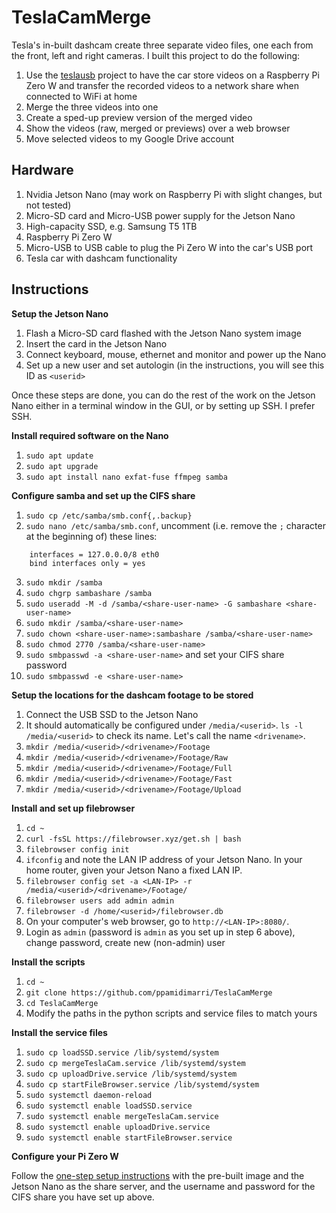 # TeslaCamMerge

Tesla's in-built dashcam create three separate video files, one each from the front, left and right cameras. I built this project to do the following:
1. Use the [teslausb](https://github.com/marcone/teslausb) project to have the car store videos on a Raspberry Pi Zero W and transfer the recorded videos to a network share when connected to WiFi at home
2. Merge the three videos into one 
3. Create a sped-up preview version of the merged video
4. Show the videos (raw, merged or previews) over a web browser
5. Move selected videos to my Google Drive account

## Hardware

1. Nvidia Jetson Nano (may work on Raspberry Pi with slight changes, but not tested)
2. Micro-SD card and Micro-USB power supply for the Jetson Nano
3. High-capacity SSD, e.g. Samsung T5 1TB
4. Raspberry Pi Zero W
5. Micro-USB to USB cable to plug the Pi Zero W into the car's USB port
6. Tesla car with dashcam functionality

## Instructions

**Setup the Jetson Nano**

1. Flash a Micro-SD card flashed with the Jetson Nano system image
2. Insert the card in the Jetson Nano
3. Connect keyboard, mouse, ethernet and monitor and power up the Nano
4. Set up a new user and set autologin (in the instructions, you will see this ID as `<userid>`

Once these steps are done, you can do the rest of the work on the Jetson Nano either in a terminal window in the GUI, or by setting up SSH. I prefer SSH. 

**Install required software on the Nano**
1. `sudo apt update`
2. `sudo apt upgrade`
3. `sudo apt install nano exfat-fuse ffmpeg samba`

**Configure samba and set up the CIFS share**
1. `sudo cp /etc/samba/smb.conf{,.backup}`
2. `sudo nano /etc/samba/smb.conf`, uncomment (i.e. remove the `;` character at the beginning of) these lines:
```
	interfaces = 127.0.0.0/8 eth0
	bind interfaces only = yes
```
3. `sudo mkdir /samba`
4. `sudo chgrp sambashare /samba`
5. `sudo useradd -M -d /samba/<share-user-name> -G sambashare <share-user-name>`
6. `sudo mkdir /samba/<share-user-name>`
7. `sudo chown <share-user-name>:sambashare /samba/<share-user-name>`
8. `sudo chmod 2770 /samba/<share-user-name>`
9. `sudo smbpasswd -a <share-user-name>` and set your CIFS share password
10. `sudo smbpasswd -e <share-user-name>`

**Setup the locations for the dashcam footage to be stored**

1. Connect the USB SSD to the Jetson Nano
2. It should automatically be configured under `/media/<userid>`. `ls -l /media/<userid>` to check its name. Let's call the name `<drivename>`.
3. `mkdir /media/<userid>/<drivename>/Footage`
4. `mkdir /media/<userid>/<drivename>/Footage/Raw`
5. `mkdir /media/<userid>/<drivename>/Footage/Full`
6. `mkdir /media/<userid>/<drivename>/Footage/Fast`
7. `mkdir /media/<userid>/<drivename>/Footage/Upload`

**Install and set up filebrowser**
1. `cd ~`
2. `curl -fsSL https://filebrowser.xyz/get.sh | bash`
3. `filebrowser config init`
4. `ifconfig` and note the LAN IP address of your Jetson Nano. In your home router, given your Jetson Nano a fixed LAN IP.
5. `filebrowser config set -a <LAN-IP> -r /media/<userid>/<drivename>/Footage/`
6. `filebrowser users add admin admin`
7. `filebrowser -d /home/<userid>/filebrowser.db`
8. On your computer's web browser, go to `http://<LAN-IP>:8080/`. 
9. Login as `admin` (password is `admin` as you set up in step 6 above), change password, create new (non-admin) user

**Install the scripts**
1. `cd ~`
2. `git clone https://github.com/ppamidimarri/TeslaCamMerge`
3. `cd TeslaCamMerge`
4. Modify the paths in the python scripts and service files to match yours

**Install the service files**
1. `sudo cp loadSSD.service /lib/systemd/system`
2. `sudo cp mergeTeslaCam.service /lib/systemd/system`
3. `sudo cp uploadDrive.service /lib/systemd/system`
4. `sudo cp startFileBrowser.service /lib/systemd/system`
5. `sudo systemctl daemon-reload`
6. `sudo systemctl enable loadSSD.service`
7. `sudo systemctl enable mergeTeslaCam.service`
8. `sudo systemctl enable uploadDrive.service`
9. `sudo systemctl enable startFileBrowser.service`

**Configure your Pi Zero W**

Follow the [one-step setup instructions](https://github.com/marcone/teslausb/blob/main-dev/doc/OneStepSetup.md) with the pre-built image and the Jetson Nano as the share server, and the username and password for the CIFS share you have set up above. 
